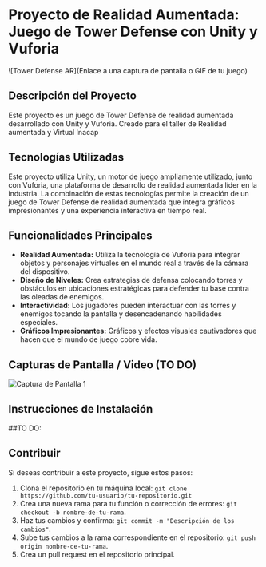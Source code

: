 # Proyecto de Realidad Aumentada: Juego de Tower Defense con Unity y Vuforia

![Tower Defense AR](Enlace a una captura de pantalla o GIF de tu juego)

## Descripción del Proyecto

Este proyecto es un juego de Tower Defense de realidad aumentada desarrollado con Unity y Vuforia. Creado para el taller de Realidad aumentada y Virtual Inacap

## Tecnologías Utilizadas

Este proyecto utiliza Unity, un motor de juego ampliamente utilizado, junto con Vuforia, una plataforma de desarrollo de realidad aumentada líder en la industria. La combinación de estas tecnologías permite la creación de un juego de Tower Defense de realidad aumentada que integra gráficos impresionantes y una experiencia interactiva en tiempo real.

## Funcionalidades Principales

- **Realidad Aumentada:** Utiliza la tecnología de Vuforia para integrar objetos y personajes virtuales en el mundo real a través de la cámara del dispositivo.
- **Diseño de Niveles:** Crea estrategias de defensa colocando torres y obstáculos en ubicaciones estratégicas para defender tu base contra las oleadas de enemigos.
- **Interactividad:** Los jugadores pueden interactuar con las torres y enemigos tocando la pantalla y desencadenando habilidades especiales.
- **Gráficos Impresionantes:** Gráficos y efectos visuales cautivadores que hacen que el mundo de juego cobre vida.

## Capturas de Pantalla / Video (TO DO)

![Captura de Pantalla 1](https://image.winudf.com/v2/image1/Y29tLlRlbnRhY2xlSG91c2UuQVJUb3dlckRlZmVuc2Vfc2NyZWVuXzFfMTU2MDgxMzczNl8wNDA/screen-1.webp?fakeurl=1&type=.webp)

## Instrucciones de Instalación

##TO DO:

## Contribuir

Si deseas contribuir a este proyecto, sigue estos pasos:

1. Clona el repositorio en tu máquina local: `git clone https://github.com/tu-usuario/tu-repositorio.git`
2. Crea una nueva rama para tu función o corrección de errores: `git checkout -b nombre-de-tu-rama`.
3. Haz tus cambios y confirma: `git commit -m "Descripción de los cambios"`.
4. Sube tus cambios a la rama correspondiente en el repositorio: `git push origin nombre-de-tu-rama`.
5. Crea un pull request en el repositorio principal.
